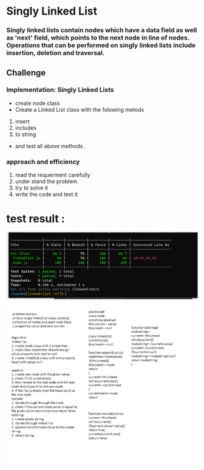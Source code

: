 # Singly Linked List
### Singly linked lists contain nodes which have a data field as well as 'next' field, which points to the next node in line of nodes. Operations that can be performed on singly linked lists include insertion, deletion and traversal.


## Challenge
<!-- Description of the challenge -->
### Implementation: Singly Linked Lists
+ create node class
+ Create a Linked List class with the folowing metods 
1. insert
2. includes
3. to string 
+ and test all above methods .

### approach and efficiency
1. read the requerment carefully 
2. under stand the problem.
3. try to solve it
4. write the code and test it 

# test result :
![](code-challange-5.png)


![white board](code-challange-05.png)



